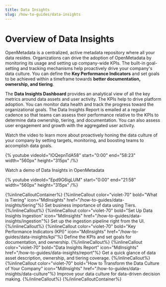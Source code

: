 ```yaml
---
title: Data Insights
slug: /how-to-guides/data-insights
---
```


# Overview of Data Insights

OpenMetadata is a centralized, active metadata repository where all your data resides. Organizations can drive the adoption of OpenMetadata by monitoring its usage and setting up company-wide KPIs. The built-in goal-setting and tracking mechanisms help proactively drive your company's data culture. You can define the **Key Performance Indicators** and set goals to be achieved within a timeframe towards **better documentation, ownership, and tiering**. 

The **Data Insights Dashboard** provides an analytical view of all the key metrics around data assets and user activity. The KPIs help to drive platform adoption. You can monitor data health and track the progress toward the organizational goals. The Data Insights Report is emailed at a regular cadence so that teams can assess their performance relative to the KPIs to determine data ownership, tiering, and documentation. You can also assess user engagement and growth with the aggregated user activity.

Watch the video to learn more about proactively honing the data culture of your company by setting targets, monitoring, and boosting teams to accomplish data goals.

{% youtube videoId="lOQepnTdA58" start="0:00" end="58:23" width="560px" height="315px" /%}

Watch a demo of Data Insights in OpenMetadata

{% youtube videoId="Epd9G6igLUM" start="0:00" end="21:58" width="560px" height="315px" /%}

{%inlineCalloutContainer%}
 {%inlineCallout
  color="violet-70"
  bold="What is Tiering"
  icon="MdInsights"
  href="/how-to-guides/data-insights/tiering"%}
  Set business importance of data using Tiers.
 {%/inlineCallout%}
 {%inlineCallout
  color="violet-70"
  bold="Set Up Data Insights Ingestion"
  icon="MdInsights"
  href="/how-to-guides/data-insights/ingestion"%}
  Set up the ingestion pipeline right from the UI.
 {%/inlineCallout%}
 {%inlineCallout
  color="violet-70"
  bold="Key Performance Indicators (KPI)"
  icon="MdInsights"
  href="/how-to-guides/data-insights/kpi"%}
  Define the KPIs and set goals for documentation, and ownership.
 {%/inlineCallout%}
 {%inlineCallout
  color="violet-70"
  bold="Data Insights Report"
  icon="MdInsights"
  href="/how-to-guides/data-insights/report"%}
  Get a quick glance of data asset description, ownership, and tiering coverage.
 {%/inlineCallout%}
 {%inlineCallout
  color="violet-70"
  bold="How to Transform the Data Culture of Your Company"
  icon="MdInsights"
  href="/how-to-guides/data-insights/data-culture"%}
  Improve your data culture for data-driven decision making.
 {%/inlineCallout%}
{%/inlineCalloutContainer%}